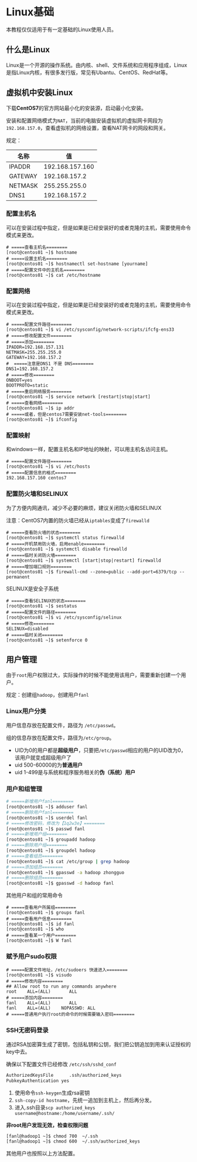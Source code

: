 # Linux基础

本教程仅仅适用于有一定基础的Linux使用人员。

## 什么是Linux

 Linux是一个开源的操作系统。由内核、shell、文件系统和应用程序组成，Linux是指Linux内核，有很多发行版，常见有Ubantu、CentOS、RedHat等。

## 虚拟机中安装Linux

下载**CentOS7**的官方网站最小化的安装源，启动最小化安装。

安装和配置网络模式为`NAT`，当前的电脑安装虚拟机的虚拟网卡网段为`192.168.157.0`，查看虚拟机的网络设置，查看NAT网卡的网段和网关。

规定：

| 名称    | 值              |
| ------- | --------------- |
| IPADDR  | 192.168.157.160 |
| GATEWAY | 192.168.157.2   |
| NETMASK | 255.255.255.0   |
| DNS1    | 192.168.157.2   |

### 配置主机名

可以在安装过程中指定，但是如果是已经安装好的或者克隆的主机，需要使用命令模式来更改。

```shell
# =====查看主机名========
[root@centos01 ~]$ hostname
# =====设置主机名========
[root@centos01 ~]$ hostnamectl set-hostname [yourname]
# =====配置文件中的主机名========
[root@centos01 ~]$ cat /etc/hostname
```

### 配置网络

可以在安装过程中指定，但是如果是已经安装好的或者克隆的主机，需要使用命令模式来更改。

```shell
# =====配置文件路径========
[root@centos01 ~]$ vi /etc/sysconfig/network-scripts/ifcfg-ens33
# =====修改配置文件========
# =====添加========
IPADDR=192.168.157.131
NETMASK=255.255.255.0
GATEWAY=192.168.157.2
#  =====注意是DNS1 不是 DNS========
DNS1=192.168.157.2
# =====修改========
ONBOOT=yes
BOOTPROTO=static
# =====重启网络服务========
[root@centos01 ~]$ service network [restart|stop|start]
# =====查看网络========
[root@centos01 ~]$ ip addr
# =====或者，但是centos7需要安装net-tools========
[root@centos01 ~]$ ifconfig
```

### 配置映射

和windows一样，配置主机名和IP地址的映射，可以用主机名访问主机。

```shell
# =====配置文件路径========
[root@centos01 ~]$ vi /etc/hosts
# =====配置信息的格式========
192.168.157.160 centos7
```

### 配置防火墙和SELINUX

为了方便内网通讯，减少不必要的麻烦，建议关闭防火墙和SELINUX

注意：CentOS7内置的防火墙已经从`iptables`变成了`firewalld`

```shell
# =====查看防火墙的状态========
[root@centos01 ~]$ systemctl status firewalld
# =====开机禁用防火墙，启用enable========
[root@centos01 ~]$ systemctl disable firewalld
# =====临时关闭防火墙========
[root@centos01 ~]$ systemctl [start|stop|restart] firewalld
# =====增加端口规则========
[root@centos01 ~]$ firewall-cmd --zone=public --add-port=6379/tcp --permanent
```

SELINUX是安全子系统

```shell
# =====查看SELINUX的状态========
[root@centos01 ~]$ sestatus
# =====配置文件的路径========
[root@centos01 ~]$ vi /etc/sysconfig/selinux
# =====修改========
SELINUX=disabled
# =====临时关闭========
[root@centos01 ~]$ setenforce 0
```

## 用户管理

由于`root`用户权限过大，实际操作的时候不能使用该用户，需要重新创建一个用户。

规定：创建组`hadoop`，创建用户`fanl`

### Linux用户分类

用户信息存放在配置文件，路径为 `/etc/passwd`。

组的信息存放在配置文件，路径为`/etc/group`。

- UID为0的用户都是**超级用户**，只要把`/etc/passwd`相应的用户的UID改为0，该用户就变成超级用户了
- uid 500-60000的为**普通用户**
- uid 1-499是与系统和程序服务相关的**伪（系统）用户**

### 用户和组管理

```bash
# =====新增用户fanl========
[root@centos01 ~]$ adduser fanl
# =====删除用户fanl========
[root@centos01 ~]$ userdel fanl 
# =====修改密码，修改为【1q2w3e】========
[root@centos01 ~]$ passwd fanl
# =====新增用户组========
[root@centos01 ~]$ groupadd hadoop
# =====删除用户组========
[root@centos01 ~]$ groupdel hadoop
# =====查看组员========
[root@centos01 ~]$ cat /etc/group | grep hadoop
# =====添加组员========
[root@centos01 ~]$ gpasswd -a hadoop zhongguo
# =====删除组员========
[root@centos01 ~]$ gpasswd -d hadoop fanl

```

其他用户和组的常用命令

```shell
# =====查看用户所属组========
[root@centos01 ~]$ groups fanl
# =====查看用户信息======== 
[root@centos01 ~]$ id fanl
[root@centos01 ~]$ who
# =====查看某一个用户======== 
[root@centos01 ~]$ W fanl
```

### 赋予用户sudo权限

```shell
# =====配置文件地址，/etc/sudoers 快速进入========
[root@centos01 ~]$ visudo
# =====修改内容========
## Allow root to run any commands anywhere
root    ALL=(ALL)       ALL
# =====添加内容========
fanl    ALL=(ALL)       ALL
fanl    ALL=(ALL)    NOPASSWD: ALL 
# =====普通用户执行root的命令的时候需要输入密码========
```

### SSH无密码登录

通过RSA加密算生成了密钥，包括私钥和公钥，我们把公钥追加到用来认证授权的key中去。

确保以下配置文件已经修改 `/etc/ssh/sshd_conf`

```bash
AuthorizedKeysFile      .ssh/authorized_keys
PubkeyAuthentication yes
```

1. 使用命令`ssh-keygen`生成rsa密钥
2. `ssh-copy-id hostname`，先统一追加到主机上，然后再分发。
3. 进入.ssh目录`scp authorized_keys username@hostname:/home/username/.ssh/`

**非root用户发现无效，检查权限问题**

```bash
[fanl@hadoop1 ~]$ chmod 700  ~/.ssh
[fanl@hadoop1 ~]$ chmod 600  ~/.ssh/authorized_keys
```

其他用户也按照以上方法配置。